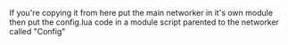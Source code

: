 If you're copying it from here put the main networker in it's own module then put the config.lua code in a module script parented to the networker called "Config"
